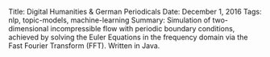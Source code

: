 Title:  Digital Humanities & German Periodicals
Date: December 1, 2016
Tags:  nlp, topic-models, machine-learning
Summary: Simulation of two-dimensional incompressible flow with periodic boundary conditions, achieved by solving the Euler Equations in the frequency domain via the Fast Fourier Transform (FFT).  Written in Java.